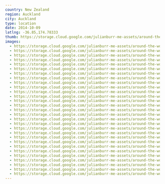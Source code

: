 ```yaml
---
country: New Zealand
region: Auckland
city: Auckland
type: location
date: 2014-10-09
latlng: -36.85,174.78333
thumb: https://storage.cloud.google.com/julianburr-me-assets/around-the-world/new-zealand/auckland/IMG_6142--thumb.JPG
images:
  - https://storage.cloud.google.com/julianburr-me-assets/around-the-world/new-zealand/auckland/IMG_6320.JPG
  - https://storage.cloud.google.com/julianburr-me-assets/around-the-world/new-zealand/auckland/IMG_6289.JPG
  - https://storage.cloud.google.com/julianburr-me-assets/around-the-world/new-zealand/auckland/IMG_6375.JPG
  - https://storage.cloud.google.com/julianburr-me-assets/around-the-world/new-zealand/auckland/IMG_6515.JPG
  - https://storage.cloud.google.com/julianburr-me-assets/around-the-world/new-zealand/auckland/IMG_6192.JPG
  - https://storage.cloud.google.com/julianburr-me-assets/around-the-world/new-zealand/auckland/IMG_6308.JPG
  - https://storage.cloud.google.com/julianburr-me-assets/around-the-world/new-zealand/auckland/IMG_6057.JPG
  - https://storage.cloud.google.com/julianburr-me-assets/around-the-world/new-zealand/auckland/IMG_6107.JPG
  - https://storage.cloud.google.com/julianburr-me-assets/around-the-world/new-zealand/auckland/IMG_6478.JPG
  - https://storage.cloud.google.com/julianburr-me-assets/around-the-world/new-zealand/auckland/IMG_6295.JPG
  - https://storage.cloud.google.com/julianburr-me-assets/around-the-world/new-zealand/auckland/IMG_6348.JPG
  - https://storage.cloud.google.com/julianburr-me-assets/around-the-world/new-zealand/auckland/IMG_6363.JPG
  - https://storage.cloud.google.com/julianburr-me-assets/around-the-world/new-zealand/auckland/IMG_6382.JPG
  - https://storage.cloud.google.com/julianburr-me-assets/around-the-world/new-zealand/auckland/IMG_6468.JPG
  - https://storage.cloud.google.com/julianburr-me-assets/around-the-world/new-zealand/auckland/IMG_6339.JPG
  - https://storage.cloud.google.com/julianburr-me-assets/around-the-world/new-zealand/auckland/IMG_6211.JPG
  - https://storage.cloud.google.com/julianburr-me-assets/around-the-world/new-zealand/auckland/IMG_6122.JPG
  - https://storage.cloud.google.com/julianburr-me-assets/around-the-world/new-zealand/auckland/IMG_6070.JPG
  - https://storage.cloud.google.com/julianburr-me-assets/around-the-world/new-zealand/auckland/IMG_6208.JPG
  - https://storage.cloud.google.com/julianburr-me-assets/around-the-world/new-zealand/auckland/IMG_6562.JPG
  - https://storage.cloud.google.com/julianburr-me-assets/around-the-world/new-zealand/auckland/IMG_6105.JPG
  - https://storage.cloud.google.com/julianburr-me-assets/around-the-world/new-zealand/auckland/IMG_6142.JPG
  - https://storage.cloud.google.com/julianburr-me-assets/around-the-world/new-zealand/auckland/IMG_6578.JPG
  - https://storage.cloud.google.com/julianburr-me-assets/around-the-world/new-zealand/auckland/IMG_6135.JPG
  - https://storage.cloud.google.com/julianburr-me-assets/around-the-world/new-zealand/auckland/IMG_6183.JPG
  - https://storage.cloud.google.com/julianburr-me-assets/around-the-world/new-zealand/auckland/IMG_6049.JPG
  - https://storage.cloud.google.com/julianburr-me-assets/around-the-world/new-zealand/auckland/IMG_6132.JPG
  - https://storage.cloud.google.com/julianburr-me-assets/around-the-world/new-zealand/auckland/IMG_6160.JPG
  - https://storage.cloud.google.com/julianburr-me-assets/around-the-world/new-zealand/auckland/IMG_6126.JPG
---
```

